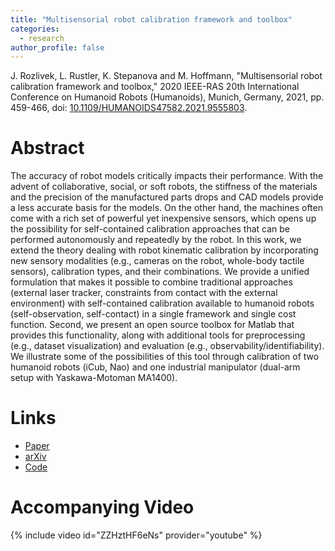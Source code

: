 ```yaml
---
title: "Multisensorial robot calibration framework and toolbox"
categories:
  - research
author_profile: false
---  
```

J. Rozlivek, L. Rustler, K. Stepanova and M. Hoffmann, "Multisensorial robot calibration framework and toolbox," 
2020 IEEE-RAS 20th International Conference on Humanoid Robots (Humanoids), Munich, Germany, 2021, 
pp. 459-466, doi: [10.1109/HUMANOIDS47582.2021.9555803](10.1109/HUMANOIDS47582.2021.9555803).

# Abstract
The accuracy of robot models critically impacts their performance. With the advent of collaborative, social, or 
soft robots, the stiffness of the materials and the precision of the manufactured parts drops and CAD models provide a 
less accurate basis for the models. On the other hand, the machines often come with a rich set of powerful yet 
inexpensive sensors, which opens up the possibility for self-contained calibration approaches that can be performed 
autonomously and repeatedly by the robot. In this work, we extend the theory dealing with robot kinematic calibration 
by incorporating new sensory modalities (e.g., cameras on the robot, whole-body tactile sensors), calibration types,
and their combinations. We provide a unified formulation that makes it possible to combine traditional approaches
(external laser tracker, constraints from contact with the external environment) with self-contained calibration 
available to humanoid robots (self-observation, self-contact) in a single framework and single cost function. 
Second, we present an open source toolbox for Matlab that provides this functionality, along with additional
tools for preprocessing (e.g., dataset visualization) and evaluation (e.g., observability/identifiability). We 
illustrate some of the possibilities of this tool through calibration of two humanoid robots (iCub, Nao) and one 
industrial manipulator (dual-arm setup with Yaskawa-Motoman MA1400).

# Links
- [Paper](https://ieeexplore.ieee.org/document/9555803)
- [arXiv](https://drive.google.com/file/d/1iiIgpIlK2S5aXLhQlaLMu0ujcuXZ73gc/view?usp=sharing)
- [Code](https://github.com/ctu-vras/multirobot-calibration)

# Accompanying Video
{% include video id="ZZHztHF6eNs" provider="youtube" %}
